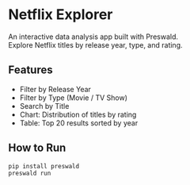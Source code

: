 # Netflix Explorer

An interactive data analysis app built with Preswald.  
Explore Netflix titles by release year, type, and rating.

## Features

- Filter by Release Year
- Filter by Type (Movie / TV Show)
- Search by Title
- Chart: Distribution of titles by rating
- Table: Top 20 results sorted by year

## How to Run

```bash
pip install preswald
preswald run
